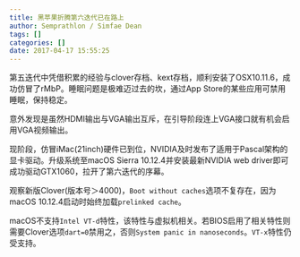 ```yaml
---
title: 黑苹果折腾第六迭代已在路上
author: Semprathlon / Simfae Dean
tags: []
categories: []
date: 2017-04-17 15:55:25
---
```

第五迭代中凭借积累的经验与clover存档、kext存档，顺利安装了OSX10.11.6，成功仿冒了rMbP。睡眠问题是极难迈过去的坎，通过App Store的某些应用可禁用睡眠，保持稳定。

意外发现是虽然HDMI输出与VGA输出互斥，在引导阶段连上VGA接口就有机会启用VGA视频输出。

现阶段，仿冒iMac(21inch)硬件已到位，NVIDIA及时发布了适用于Pascal架构的显卡驱动。升级系统至macOS Sierra 10.12.4并安装最新NVIDIA web driver即可成功驱动GTX1060，拉开了第六迭代的序幕。

观察新版Clover(版本号＞4000)，`Boot without caches`选项不复存在，因为macOS 10.12.4启动时始终加载`prelinked cache`。

macOS不支持`Intel VT-d`特性，该特性与虚拟机相关。若BIOS启用了相关特性则需要Clover选项`dart=0`禁用之，否则`System panic in nanoseconds`。`VT-x`特性仍受支持。